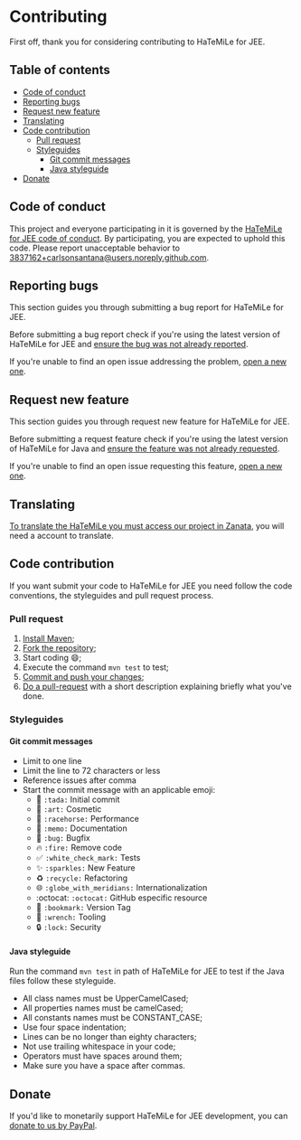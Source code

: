# Contributing

First off, thank you for considering contributing to HaTeMiLe for JEE.

## Table of contents

* [Code of conduct](#code-of-conduct)
* [Reporting bugs](#reporting-bugs)
* [Request new feature](#request-new-feature)
* [Translating](#translating)
* [Code contribution](#code-contribution)
  * [Pull request](#pull-request)
  * [Styleguides](#styleguides)
    * [Git commit messages](#git-commit-messages)
    * [Java styleguide](#java-styleguide)
* [Donate](#donate)

## Code of conduct

This project and everyone participating in it is governed by the [HaTeMiLe for JEE code of conduct](CODE_OF_CONDUCT.md). By participating, you are expected to uphold this code. Please report unacceptable behavior to [3837162+carlsonsantana@users.noreply.github.com](mailto:3837162+carlsonsantana@users.noreply.github.com).

## Reporting bugs

This section guides you through submitting a bug report for HaTeMiLe for JEE.

Before submitting a bug report check if you're using the latest version of HaTeMiLe for JEE and [ensure the bug was not already reported](https://github.com/carlsonsantana/hatemile-jee/issues).

If you're unable to find an open issue addressing the problem, [open a new one](https://github.com/carlsonsantana/hatemile-jee/issues/new).

## Request new feature

This section guides you through request new feature for HaTeMiLe for JEE.

Before submitting a request feature check if you're using the latest version of HaTeMiLe for Java and [ensure the feature was not already requested](https://github.com/carlsonsantana/hatemile-jee/issues).

If you're unable to find an open issue requesting this feature, [open a new one](https://github.com/carlsonsantana/hatemile-jee/issues/new).

## Translating

[To translate the HaTeMiLe you must access our project in Zanata](https://translate.zanata.org/project/view/hatemile), you will need a account to translate.

## Code contribution

If you want submit your code to HaTeMiLe for JEE you need follow the code conventions, the styleguides and pull request process.

### Pull request

1. [Install Maven](https://maven.apache.org/install.html);
2. [Fork the repository](https://help.github.com/articles/fork-a-repo/);
3. Start coding :smile:;
4. Execute the command `mvn test` to test;
5. [Commit and push your changes](https://help.github.com/articles/adding-a-file-to-a-repository-using-the-command-line/);
6. [Do a pull-request](https://help.github.com/articles/creating-a-pull-request/) with a short description explaining briefly what you've done.

### Styleguides

#### Git commit messages

* Limit to one line
* Limit the line to 72 characters or less
* Reference issues after comma
* Start the commit message with an applicable emoji:
  * :tada: `:tada:` Initial commit
  * :art: `:art:` Cosmetic
  * :racehorse: `:racehorse:` Performance
  * :memo: `:memo:` Documentation
  * :bug: `:bug:` Bugfix
  * :fire: `:fire:` Remove code
  * :white_check_mark: `:white_check_mark:` Tests
  * :sparkles: `:sparkles:` New Feature
  * :recycle: `:recycle:` Refactoring
  * :globe_with_meridians: `:globe_with_meridians:` Internationalization
  * :octocat: `:octocat:` GitHub especific resource
  * :bookmark: `:bookmark:` Version Tag
  * :wrench: `:wrench:` Tooling
  * :lock: `:lock:` Security

#### Java styleguide

Run the command `mvn test` in path of HaTeMiLe for JEE to test if the Java files follow these styleguide.

* All class names must be UpperCamelCased;
* All properties names must be camelCased;
* All constants names must be CONSTANT_CASE;
* Use four space indentation;
* Lines can be no longer than eighty characters;
* Not use trailing whitespace in your code;
* Operators must have spaces around them;
* Make sure you have a space after commas.
  
## Donate
  
If you'd like to monetarily support HaTeMiLe for JEE development, you can [donate to us by PayPal](https://www.paypal.com/cgi-bin/webscr?cmd=_s-xclick&hosted_button_id=JSM3YP3AWH87Y).
